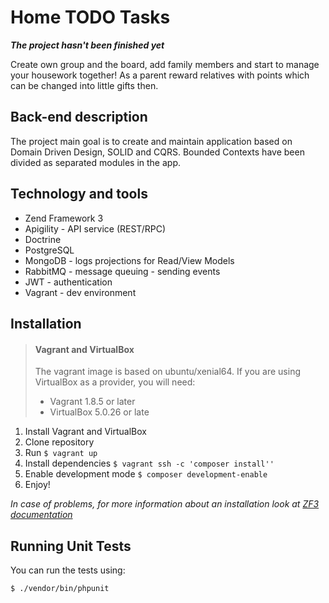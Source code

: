 # Home TODO Tasks
***The project hasn't been finished yet***

Create own group and the board, add family members and start to manage your housework together! As a parent reward relatives with points which can be changed into little gifts then.

## Back-end description
The project main goal is to create and maintain application based on Domain Driven Design, SOLID and CQRS. Bounded Contexts have been divided as separated modules in the app.

## Technology and tools
- Zend Framework 3
- Apigility - API service (REST/RPC)
- Doctrine
- PostgreSQL
- MongoDB - logs projections for Read/View Models
- RabbitMQ - message queuing - sending events
- JWT - authentication
- Vagrant - dev environment

## Installation
> #### Vagrant and VirtualBox
>
> The vagrant image is based on ubuntu/xenial64. If you are using VirtualBox as
> a provider, you will need:
>
> - Vagrant 1.8.5 or later
> - VirtualBox 5.0.26 or late

1. Install Vagrant and VirtualBox
2. Clone repository
3. Run ```$ vagrant up```
4. Install dependencies ```$ vagrant ssh -c 'composer install''```
5. Enable development mode ```$ composer development-enable```
6. Enjoy!

*In case of problems, for more information about an installation look at [ZF3 documentation](https://github.com/zendframework/ZendSkeletonApplication)*

## Running Unit Tests
You can run the tests using:

```bash
$ ./vendor/bin/phpunit
```